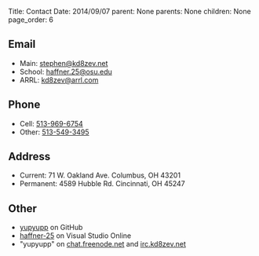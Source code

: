 Title:		Contact
Date:		2014/09/07
parent:		None
parents:	None
children:	None
page_order:	6
## Email
 - Main: [stephen@kd8zev.net](mailto:stephen@kd8zev.net)
 - School: [haffner.25@osu.edu](mailto:haffner.25@osu.edu)
 - ARRL: [kd8zev@arrl.com](mailto:kd8zev@arrl.com)

## Phone
 - Cell: [513-969-6754](tel:513-969-6754)
 - Other: [513-549-3495](tel:513-549-3495)

## Address
 - Current: 71 W. Oakland Ave. Columbus, OH 43201
 - Permanent: 4589 Hubble Rd. Cincinnati, OH 45247

## Other
 - [yupyupp](https://github.com/yupyupp) on GitHub
 - [haffner-25](https://haffner-25.visualstudio.com/) on Visual Studio Online
 - "yupyupp" on [chat.freenode.net](irc://chat.freenode.net) and [irc.kd8zev.net](irc://irc.kd8zev.net/#gen)
